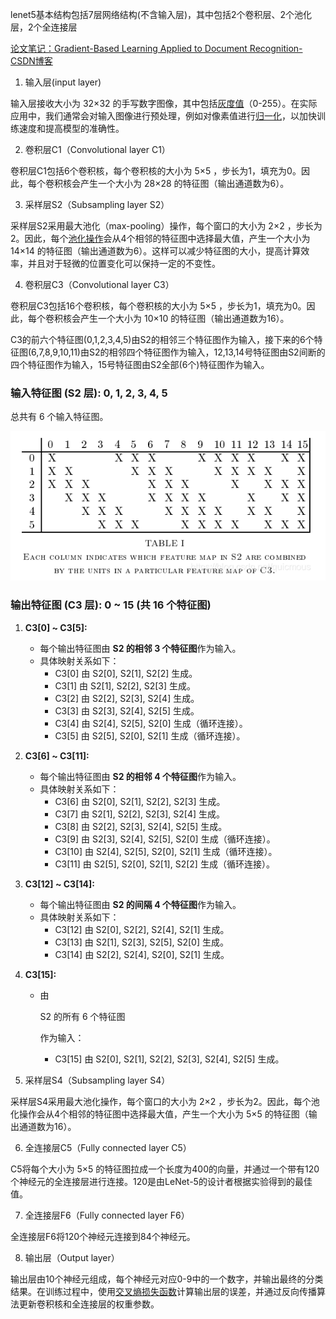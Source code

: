 lenet5基本结构包括7层网络结构(不含输入层)，其中包括2个卷积层、2个池化层，2个全连接层

[论文笔记：Gradient-Based Learning Applied to Document Recognition-CSDN博客](https://blog.csdn.net/quicmous/article/details/105730556)

1. 输入层(input layer)

输入层接收大小为 32×32 的手写数字图像，其中包括[灰度值](https://zhida.zhihu.com/search?content_id=225241300&content_type=Article&match_order=1&q=灰度值&zhida_source=entity)（0-255）。在实际应用中，我们通常会对输入图像进行预处理，例如对像素值进行[归一化](https://zhida.zhihu.com/search?content_id=225241300&content_type=Article&match_order=1&q=归一化&zhida_source=entity)，以加快训练速度和提高模型的准确性。

2. 卷积层C1（Convolutional layer C1）

卷积层C1包括6个卷积核，每个卷积核的大小为 5×5 ，步长为1，填充为0。因此，每个卷积核会产生一个大小为 28×28 的特征图（输出通道数为6）。

3. 采样层S2（Subsampling layer S2）

采样层S2采用最大池化（max-pooling）操作，每个窗口的大小为 2×2 ，步长为2。因此，每个[池化操作](https://zhida.zhihu.com/search?content_id=225241300&content_type=Article&match_order=1&q=池化操作&zhida_source=entity)会从4个相邻的特征图中选择最大值，产生一个大小为 14×14 的特征图（输出通道数为6）。这样可以减少特征图的大小，提高计算效率，并且对于轻微的位置变化可以保持一定的不变性。

4. 卷积层C3（Convolutional layer C3）

卷积层C3包括16个卷积核，每个卷积核的大小为 5×5 ，步长为1，填充为0。因此，每个卷积核会产生一个大小为 10×10 的特征图（输出通道数为16）。

C3的前六个特征图(0,1,2,3,4,5)由S2的相邻三个特征图作为输入，接下来的6个特征图(6,7,8,9,10,11)由S2的相邻四个特征图作为输入，12,13,14号特征图由S2间断的四个特征图作为输入，15号特征图由S2全部(6个)特征图作为输入。

### 输入特征图 (S2 层): 0, 1, 2, 3, 4, 5

总共有 6 个输入特征图。

![image-20241117175700467](pic/image-20241117175700467.png)

### 输出特征图 (C3 层): 0 ~ 15 (共 16 个特征图)

1. **C3[0] ~ C3[5]:**

   - 每个输出特征图由 **S2 的相邻 3 个特征图**作为输入。
   - 具体映射关系如下：
     - C3[0] 由 S2[0], S2[1], S2[2] 生成。
     - C3[1] 由 S2[1], S2[2], S2[3] 生成。
     - C3[2] 由 S2[2], S2[3], S2[4] 生成。
     - C3[3] 由 S2[3], S2[4], S2[5] 生成。
     - C3[4] 由 S2[4], S2[5], S2[0] 生成（循环连接）。
     - C3[5] 由 S2[5], S2[0], S2[1] 生成（循环连接）。

2. **C3[6] ~ C3[11]:**

   - 每个输出特征图由 **S2 的相邻 4 个特征图**作为输入。
   - 具体映射关系如下：
     - C3[6] 由 S2[0], S2[1], S2[2], S2[3] 生成。
     - C3[7] 由 S2[1], S2[2], S2[3], S2[4] 生成。
     - C3[8] 由 S2[2], S2[3], S2[4], S2[5] 生成。
     - C3[9] 由 S2[3], S2[4], S2[5], S2[0] 生成（循环连接）。
     - C3[10] 由 S2[4], S2[5], S2[0], S2[1] 生成（循环连接）。
     - C3[11] 由 S2[5], S2[0], S2[1], S2[2] 生成（循环连接）。

3. **C3[12] ~ C3[14]:**

   - 每个输出特征图由 **S2 的间隔 4 个特征图**作为输入。
   - 具体映射关系如下：
     - C3[12] 由 S2[0], S2[2], S2[4], S2[1] 生成。
     - C3[13] 由 S2[1], S2[3], S2[5], S2[0] 生成。
     - C3[14] 由 S2[2], S2[4], S2[0], S2[1] 生成。

4. **C3[15]:**

   - 由 

     S2 的所有 6 个特征图

     作为输入：

     - C3[15] 由 S2[0], S2[1], S2[2], S2[3], S2[4], S2[5] 生成。

5. 采样层S4（Subsampling layer S4）

采样层S4采用最大池化操作，每个窗口的大小为 2×2 ，步长为2。因此，每个池化操作会从4个相邻的特征图中选择最大值，产生一个大小为 5×5 的特征图（输出通道数为16）。

6. 全连接层C5（Fully connected layer C5）

C5将每个大小为 5×5 的特征图拉成一个长度为400的向量，并通过一个带有120个神经元的全连接层进行连接。120是由LeNet-5的设计者根据实验得到的最佳值。

7. 全连接层F6（Fully connected layer F6）

全连接层F6将120个神经元连接到84个神经元。

8. 输出层（Output layer）

输出层由10个神经元组成，每个神经元对应0-9中的一个数字，并输出最终的分类结果。在训练过程中，使用[交叉熵损失函数](https://zhida.zhihu.com/search?content_id=225241300&content_type=Article&match_order=1&q=交叉熵损失函数&zhida_source=entity)计算输出层的误差，并通过反向传播算法更新卷积核和全连接层的权重参数。